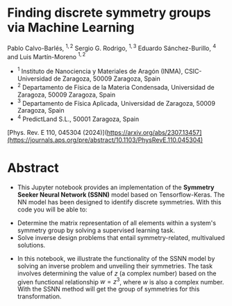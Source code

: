 # Finding discrete symmetry groups via Machine Learning

Pablo Calvo-Barlés, $^{1, 2}$ Sergio G. Rodrigo, $^{1, 3}$ Eduardo Sánchez-Burillo, $^{4}$ and Luis Martín-Moreno $^{1, 2}$

+ $^{1}$ Instituto de Nanociencia y Materiales de Aragón (INMA), CSIC-Universidad de Zaragoza, 50009 Zaragoza, Spain
+ $^{2}$ Departamento de Física de la Materia Condensada, Universidad de Zaragoza, 50009 Zaragoza, Spain
+ $^{3}$ Departamento de Física Aplicada, Universidad de Zaragoza, 50009 Zaragoza, Spain
+ $^{4}$ PredictLand S.L., 50001 Zaragoza, Spain

[Phys. Rev. E 110, 045304 (2024)](https://arxiv.org/abs/2307.13457](https://journals.aps.org/pre/abstract/10.1103/PhysRevE.110.045304)

# Abstract

+ This Jupyter notebook provides an implementation of the **Symmetry Seeker Neural Network (SSNN)** model based on Tensorflow-Keras. The NN model has been designed to identify discrete symmetries. With this code you will be able to:
 - Determine the matrix representation of all elements within a system's symmetry group by solving a supervised learning task.
 - Solve inverse design problems that entail symmetry-related, multivalued solutions.
+ In this notebook, we illustrate the functionality of the SSNN model by solving an inverse problem and unveiling their symmetries. The task involves determining the value of $z$ (a complex number) based on the given functional relationship $w=z^3$, where $w$ is also a complex number. With the SSNN method will get the group of symmetries for this transformation.
